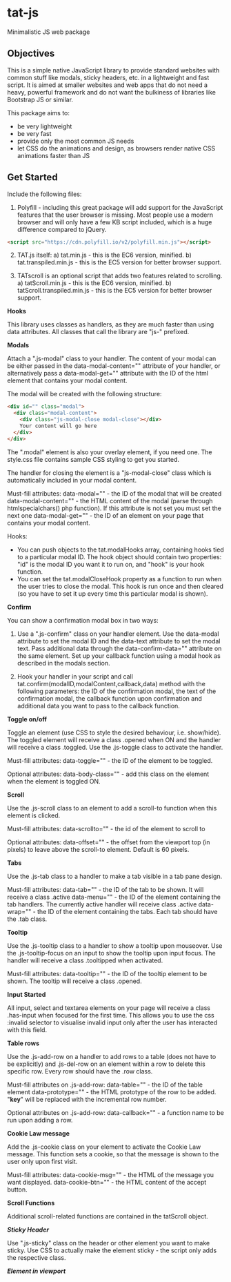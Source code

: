 # tat-js
Minimalistic JS web package

Objectives
----------

This is a simple native JavaScript library to provide standard websites with common stuff like modals, sticky headers, etc. in a lightweight and fast script. It is aimed at smaller websites and web apps that do not need a heavy, powerful framework and do not want the bulkiness of libraries like Bootstrap JS or similar. 

This package aims to:
- be very lightweight
- be very fast
- provide only the most common JS needs
- let CSS do the animations and design, as browsers render native CSS animations faster than JS

Get Started
-----------

Include the following files: 

1. Polyfill - including this great package will add support for the JavaScript features that the user browser is missing. Most people use a modern browser and will only have a few KB script included, which is a huge difference compared to jQuery. 
```html
<script src="https://cdn.polyfill.io/v2/polyfill.min.js"></script>
```

2. TAT.js itself:
  a) tat.min.js - this is the EC6 version, minified.
  b) tat.transpiled.min.js - this is the EC5 version for better browser support.

3. TATscroll is an optional script that adds two features related to scrolling.
  a) tatScroll.min.js - this is the EC6 version, minified.
  b) tatScroll.transpiled.min.js - this is the EC5 version for better browser support.
  
**Hooks**

This library uses classes as handlers, as they are much faster than using data attributes. All classes that call the library are "js-" prefixed.

**Modals**

Attach a ".js-modal" class to your handler. The content of your modal can be either passed in the data-modal-content="" attribute of your handler, or alternatively pass a data-modal-get="" attribute with the ID of the html element that contains your modal content. 

The modal will be created with the following structure:
```html
<div id="" class="modal">
  <div class="modal-content">
  	<div class="js-modal-close modal-close"></div>
  	Your content will go here
  </div>
</div>
```

The ".modal" element is also your overlay element, if you need one. The style.css file contains sample CSS styling to get you started.

The handler for closing the element is a "js-modal-close" class which is automatically included in your modal content.

Must-fill attributes:
data-modal="" - the ID of the modal that will be created
data-modal-content="" -  the HTML content of the modal (parse through htmlspecialchars() php function). If this attribute is not set you must set the next one
data-modal-get="" - the ID of an element on your page that contains your modal content.

Hooks:
- You can push objects to the tat.modalHooks array, containing hooks tied to a particular modal ID. The hook object should contain two properties: "id" is the modal ID you want it to run on, and "hook" is your hook function.
- You can set the tat.modalCloseHook property as a function to run when the user tries to close the modal. This hook is run once and then cleared (so you have to set it up every time this particular modal is shown).

**Confirm**

You can show a confirmation modal box in two ways:

1. Use a ".js-confirm" class on your handler element. Use the data-modal attribute to set the modal ID and the data-text attribute to set the modal text. Pass additional data through the data-confirm-data="" attribute on the same element. Set up your callback function using a modal hook as described in the modals section.

2. Hook your handler in your script and call tat.confirm(modalID,modalContent,callback,data) method with the following parameters: the ID of the confirmation modal, the text of the confirmation modal, the callback function upon confirmation and additional data you want to pass to the callback function.

**Toggle on/off**

Toggle an element (use CSS to style the desired behaviour, i.e. show/hide). The toggled element will receive a class .opened when ON and the handler will receive a class .toggled. Use the .js-toggle class to activate the handler.

Must-fill attributes:
data-toggle="" - the ID of the element to be toggled. 

Optional attributes:
data-body-class="" - add this class on the <body> element when the element is toggled ON.

**Scroll**

Use the .js-scroll class to an element to add a scroll-to function when this element is clicked. 

Must-fill attributes:
data-scrollto="" - the id of the element to scroll to

Optional attributes:
data-offset="" - the offset from the viewport top (in pixels) to leave above the scroll-to element. Default is 60 pixels.

**Tabs**

Use the .js-tab class to a handler to make a tab visible in a tab pane design.

Must-fill attributes:
data-tab="" - the ID of the tab to be shown. It will receive a class .active
data-menu="" - the ID of the element containing the tab handlers. The currently active handler will receive class .active
data-wrap="" - the ID of the element containing the tabs. Each tab should have the .tab class.

**Tooltip**

Use the .js-tooltip class to a handler to show a tooltip upon mouseover. Use the .js-tooltip-focus on an input to show the tooltip upon input focus. The handler will receive a class .tooltipped when activated.

Must-fill attributes:
data-tooltip="" -  the ID of the tooltip element to be shown. The tooltip will receive a class .opened. 

**Input Started**

All input, select and textarea elements on your page will receive a class .has-input when focused for the first time. This allows you to use the css :invalid selector to visualise invalid input only after the user has interacted with this field. 

**Table rows**

Use the .js-add-row on a handler to add rows to a table (does not have to be <table> explicitly) and .js-del-row on an element within a row to delete this specific row. Every row should have the .row class.

Must-fill attributes on .js-add-row:
data-table="" - the ID of the table element
data-prototype="" - the HTML prototype of the row to be added. "__key__" will be replaced with the incremental row number.

Optional attributes on .js-add-row:
data-callback="" - a function name to be run upon adding a row.

**Cookie Law message**

Add the .js-cookie class on your <body> element to activate the Cookie Law message. This function sets a cookie, so that the message is shown to the user only upon first visit.

Must-fill attributes:
data-cookie-msg="" - the HTML of the message you want displayed.
data-cookie-btn="" - the HTML content of the accept button.

**Scroll Functions**

Additional scroll-related functions are contained in the tatScroll object.

***Sticky Header***

Use ".js-sticky" class on the header or other element you want to make sticky. Use CSS to actually make the element sticky - the script only adds the respective class.

***Element in viewport***